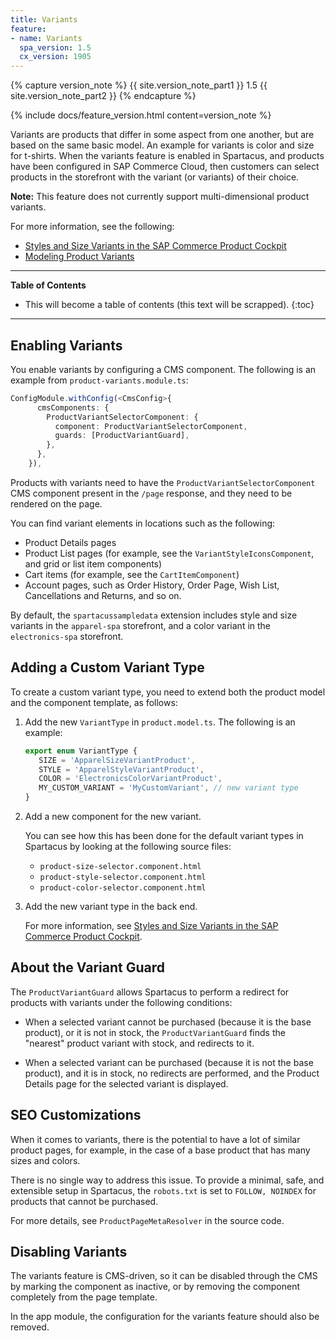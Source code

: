 ```yaml
---
title: Variants
feature:
- name: Variants
  spa_version: 1.5
  cx_version: 1905
---
```


{% capture version_note %}
{{ site.version_note_part1 }} 1.5 {{ site.version_note_part2 }}
{% endcapture %}

{% include docs/feature_version.html content=version_note %}

Variants are products that differ in some aspect from one another, but are based on the same basic model. An example for variants is color and size for t-shirts. When the variants feature is enabled in Spartacus, and products have been configured in SAP Commerce Cloud, then customers can select products in the storefront with the variant (or variants) of their choice.

**Note:** This feature does not currently support multi-dimensional product variants.

For more information, see the following:

- [Styles and Size Variants in the SAP Commerce Product Cockpit](https://help.sap.com/viewer/4c33bf189ab9409e84e589295c36d96e/latest/en-US/8af06a1b8669101483c085453d75849e.html)
- [Modeling Product Variants](https://help.sap.com/viewer/d0224eca81e249cb821f2cdf45a82ace/latest/en-US/8c143a2d8669101485208999541c383b.html)

***

**Table of Contents**

- This will become a table of contents (this text will be scrapped).
{:toc}

***

## Enabling Variants

You enable variants by configuring a CMS component. The following is an example from `product-variants.module.ts`:

```ts
ConfigModule.withConfig(<CmsConfig>{
      cmsComponents: {
        ProductVariantSelectorComponent: {
          component: ProductVariantSelectorComponent,
          guards: [ProductVariantGuard],
        },
      },
    }),
```

Products with variants need to have the `ProductVariantSelectorComponent` CMS component present in the `/page` response, and they need to be rendered on the page.

You can find variant elements in locations such as the following:

- Product Details pages
- Product List pages (for example, see the `VariantStyleIconsComponent`, and grid or list item components)
- Cart items (for example, see the `CartItemComponent`)
- Account pages, such as Order History, Order Page, Wish List, Cancellations and Returns, and so on.

By default, the `spartacussampledata` extension includes style and size variants in the `apparel-spa` storefront, and a color variant in the `electronics-spa` storefront.

## Adding a Custom Variant Type

To create a custom variant type, you need to extend both the product model and the component template, as follows:

1. Add the new `VariantType` in `product.model.ts`. The following is an example:

   ```ts
   export enum VariantType {
      SIZE = 'ApparelSizeVariantProduct',
      STYLE = 'ApparelStyleVariantProduct',
      COLOR = 'ElectronicsColorVariantProduct',
      MY_CUSTOM_VARIANT = 'MyCustomVariant', // new variant type
   }
   ```

2. Add a new component for the new variant.

   You can see how this has been done for the default variant types in Spartacus by looking at the following source files:

   - `product-size-selector.component.html`
   - `product-style-selector.component.html`
   - `product-color-selector.component.html`

3. Add the new variant type in the back end.

   For more information, see [Styles and Size Variants in the SAP Commerce Product Cockpit](https://help.sap.com/viewer/4c33bf189ab9409e84e589295c36d96e/latest/en-US/8af06a1b8669101483c085453d75849e.html).

## About the Variant Guard

The `ProductVariantGuard` allows Spartacus to perform a redirect for products with variants under the following conditions:

- When a selected variant cannot be purchased (because it is the base product), or it is not in stock, the `ProductVariantGuard` finds the "nearest" product variant with stock, and redirects to it.

- When a selected variant can be purchased (because it is not the base product), and it is in stock, no redirects are performed, and the Product Details page for the selected variant is displayed.

## SEO Customizations

When it comes to variants, there is the potential to have a lot of similar product pages, for example, in the case of a base product that has many sizes and colors.

There is no single way to address this issue. To provide a minimal, safe, and extensible setup in Spartacus, the `robots.txt` is set to `FOLLOW, NOINDEX` for products that cannot be purchased.

For more details, see `ProductPageMetaResolver` in the source code.

## Disabling Variants

The variants feature is CMS-driven, so it can be disabled through the CMS by marking the component as inactive, or by removing the component completely from the page template.

In the app module, the configuration for the variants feature should also be removed.
